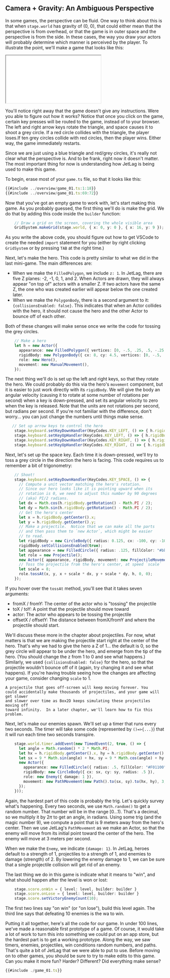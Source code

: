 ## Camera + Gravity: An Ambiguous Perspective

In some games, the perspective can be fluid.  One way to think about this is
that when `stage.world` has gravity of (0, 0), that could either mean that the
perspective is from overhead, or that the game is in outer space and the
perspective is from the side.  In these cases, the way you draw your actors will
probably determine which manner is perceived by the player.  To illustrate the
point, we'll make a game that looks like this:

<iframe src="./game_01.iframe.html"></iframe>

You'll notice right away that the game doesn't give any instructions.  Were you
able to figure out how it works?  Notice that once you click on the game,
certain key presses will be routed to the game, instead of to your browser.  The
left and right arrow keys rotate the triangle, and space causes it to shoot a
grey circle.  If a red circle collides with the triangle, the player loses.If ten grey circles collide with red circles, then the player wins.  Either way, the game immediately restarts.

Since we are just using a blue triangle and red/grey circles, it's really not
clear what the perspective is.  And to be frank, right now it doesn't matter.
The most important thing for now is understanding how JetLag is being used to
make this game.

To begin, erase most of your `game.ts` file, so that it looks like this:

```typescript
{{#include ../overview/game_01.ts:1:18}}
{{#include ../overview/game_01.ts:69:72}}
```

Now that you've got an empty game to work with, let's start making this game. As
you probably guessed, the first thing we'll do is make the grid.  We do that by
adding this code inside the `builder` function:

```typescript
    // Draw a grid on the screen, covering the whole visible area
    GridSystem.makeGrid(stage.world, { x: 0, y: 0 }, { x: 16, y: 9 });
```

As you write the above code, you should figure out how to get VSCode to create
the needed `import` statement for you (either by right clicking `GridSystem` or
by pressing `TAB` at the right time.)

Next, let's make the hero.  This code is pretty similar to what we did in the
last mini-game.  The main differences are:

- When we make the `FilledPolygon`, we include `z: 1`.  In JetLag, there are
  five Z planes: -2, -1, 0, 1, and 2.  When Actors are drawn, they will always
  appear "on top of" actors with a smaller Z.  If two actors have the same Z,
  the one who was created earlier will appear below the one created later.
- When we make the `PolygonBody`, there is a second argument to it:
  `{collisionsEnabled: false}`.  This indicates that when an Actor collides with
  the hero, it should not cause the hero and the other Actor to bounce off of
  each other.

Both of these changes will make sense once we write the code for tossing the
grey circles.

```typescript
    // Make a hero
    let h = new Actor({
      appearance: new FilledPolygon({ vertices: [0, -.5, .25, .5, -.25, .5], fillColor: "#0000ff", lineWidth: 3, lineColor: "#000044", z: 1 }),
      rigidBody: new PolygonBody({ cx: 8, cy: 4.5, vertices: [0, -.5, .25, .5, -.25, .5] }, { collisionsEnabled: false }),
      role: new Hero(),
      movement: new ManualMovement(),
    });
```

The next thing we'll do is set up the left and right keys, so that they rotate
the hero.  We could probably do this via the hero's `movement` component, but it
is easier to just work directly with its `rigidBody`.  We will give the body an
angular velocity (causing it to rotate at some number of rotations per second)
when a key is down-pressed, and set its angular velocity to zero when the key is
released.  Note that the units are not rotations per second, but radians per
second.  If you're not familiar with the difference, don't worry... you can just
change the numbers until things make sense.

```typescript
   // Set up arrow keys to control the hero
    stage.keyboard.setKeyDownHandler(KeyCodes.KEY_LEFT, () => { h.rigidBody.body.SetAngularVelocity(-6); });
    stage.keyboard.setKeyUpHandler(KeyCodes.KEY_LEFT, () => { h.rigidBody.body.SetAngularVelocity(0); });
    stage.keyboard.setKeyDownHandler(KeyCodes.KEY_RIGHT, () => { h.rigidBody.body.SetAngularVelocity(6); });
    stage.keyboard.setKeyUpHandler(KeyCodes.KEY_RIGHT, () => { h.rigidBody.body.SetAngularVelocity(0); });
```

Next, let's set up the space key.  Each time it is down-pressed, we'll try to
toss a grey circle in the direction the hero is facing.  This code requires us to remember a bit of trigonometry:

```typescript
    // Shoot!
    stage.keyboard.setKeyDownHandler(KeyCodes.KEY_SPACE, () => {
      // Compute a unit vector matching the hero's rotation.
      // Since our hero looks like it is pointing upward when its 
      // rotation is 0, we need to adjust this number by 90 degrees
      // (aka) PI/2 radians.
      let dx = Math.cos(h.rigidBody.getRotation() - Math.PI / 2);
      let dy = Math.sin(h.rigidBody.getRotation() - Math.PI / 2);
      // Get the hero's center
      let x = h.rigidBody.getCenter().x;
      let y = h.rigidBody.getCenter().y;
      // Make a projectile.  Notice that we can make all the parts 
      // and then pass them to `new Actor`, which might be easier 
      // to read.
      let rigidBody = new CircleBody({ radius: 0.125, cx: -100, cy: -100 });
      rigidBody.setCollisionsEnabled(true);
      let appearance = new FilledCircle({ radius: .125, fillColor: "#bbbbbb", z: 0 });
      let role = new Projectile();
      new Actor({ appearance, rigidBody, movement: new ProjectileMovement(), role });
      // Toss the projectile from the hero's center, at speed `scale`
      let scale = 8;
      role.tossAt(x, y, x + scale * dx, y + scale * dy, h, 0, 0);
    });
```

If you hover over the `tossAt` method, you'll see that it takes seven arguments:

- fromX / fromY: The center of the actor who is "tossing" the projectile
- toX / toY: A point that the projectile should move toward
- actor: The actor who appears to be tossing the projectile
- offsetX / offsetY: The distance between fromX/fromY and where the projectile
  should start.

We'll discuss these more in the chapter about projectiles.  For now, what
matters is that we are making the projectile start right at the center of the
hero.  That's why we had to give the hero a Z of 1... the default is 0, so the
grey circle will appear to be under the hero, and emerge from the tip of the
hero.  (You should change the z from 1 to 0 and see what happens.)  Similarly,
we used `{collisionsEnabled: false}` for the hero, so that the projectile
wouldn't bounce off of it (again, try changing it and see what happens).  If
you're having trouble seeing how the changes are affecting your game, consider
changing `scale` to 1.

```admonish warning
A projectile that goes off-screen will keep moving forever. You
could accidentally make thousands of projectiles, and your game will get slower
and slower over time as Box2D keeps simulating these projectiles moving off
toward infinity.  In a later chapter, we'll learn how to fix this problem.
```

Next, let's make our enemies spawn.  We'll set up a timer that runs every two
seconds.  The timer will take some code (represented by `()=>{...}`) that it
will run each time two seconds transpire.

```typescript
    stage.world.timer.addEvent(new TimedEvent(2, true, () => {
      let angle = Math.random() * 2 * Math.PI;
      let hx = h.rigidBody.getCenter().x, hy = h.rigidBody.getCenter().y;
      let sx = 9 * Math.sin(angle) + hx, sy = 9 * Math.cos(angle) + hy;
      new Actor({
        appearance: new FilledCircle({ radius: .5, fillColor: "#F01100" }),
        rigidBody: new CircleBody({ cx: sx, cy: sy, radius: .5 }),
        role: new Enemy({ damage: 1 }),
        movement: new PathMovement(new Path().to(sx, sy).to(hx, hy), 3, false),
      });
    }));
```

Again, the hardest part of this code is probably the trig.  Let's quickly survey
what's happening.  Every two seconds, we use `Math.random()` to get a random
number.  That number will be in the range $[0\ldots1)$.  That's a decimal, so we
multiply it by $2\pi$ to get an angle, in radians.  Using some trig (and the
magic number 9), we compute a point that is 9 meters away from the hero's
center.  Then we use JetLag's `PathMovement` as we make an Actor, so that the
enemy will move from its initial point toward the center of the hero.  The enemy
will move at 3 meters per second.

When we make the `Enemy`, we indicate `{damage: 1}`.  In JetLag, heroes default
to a strength of 1, projectiles to a strength of 1, and enemies to damage
(strength) of 2.  By lowering the enemy damage to 1, we can be sure that a
single projectile collision will get rid of an enemy.

The last thing we do in this game is indicate what it means to "win", and what should happen after the level is won or lost:

```typescript
    stage.score.onWin = { level: level, builder: builder }
    stage.score.onLose = { level: level, builder: builder }
    stage.score.setVictoryEnemyCount(10);
```

The first two lines say "on win" (or "on lose"), build this level again.  The
third line says that defeating 10 enemies is the wa to win.

Putting it all together, here's all the code for our game.  In under 100 lines,
we've made a reasonable first prototype of a game.  Of course, it would take a
lot of work to turn this into something we could put on an app store, but the
hardest part is to get a working prototype.  Along the way, we saw timers,
enemies, projectiles, win conditions random numbers, and paths.  That's quite a
bit of JetLag that we were able to put to use.  Before moving on to other games,
you should be sure to try to make edits to this game.  Can you make it more fun?
Harder?  Different?  Did everything make sense?

```typescript
{{#include ./game_01.ts}}
```
